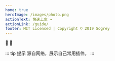 ```yaml
---
home: true
heroImage: /images/photo.png
actionText: 快速上车 →
actionLink: /guide/
footer: MIT Licensed | Copyright © 2019 Sogrey
---
```


:tada: :100:

::: tip 提示
源自网络，展示自己常用插件。
:::

